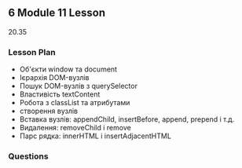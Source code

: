 ## 6 Module 11 Lesson

20.35

### Lesson Plan

- Об'єкти window та document
- Ієрархія DOM-вузлів
- Пошук DOM-вузлів з querySelector
- Властивість textContent
- Робота з classList та атрибутами
- створення вузлів
- Вставка вузлів: appendChild, insertBefore, append, prepend і т.д.
- Видалення: removeChild і remove
- Парс рядка: innerHTML і insertAdjacentHTML

### Questions
